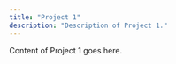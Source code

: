 ```yaml
---
title: "Project 1"
description: "Description of Project 1."
---
```

Content of Project 1 goes here.
